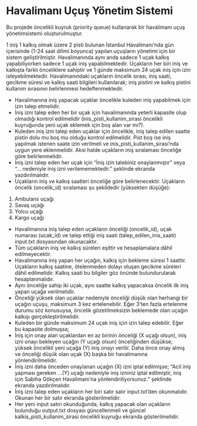 # Havalimanı Uçuş Yönetim Sistemi

Bu projede öncelikli kuyruk (priority queue) kullanarak bir havalimanı uçuş yönetimsistemi oluşturulmuştur.

1 iniş 1 kalkış olmak üzere 2 pisti bulunan İstanbul Havalimanı’nda gün içerisinde (1-24 saat
dilimi boyunca) yapılan uçuşların yönetimi için bir sistem geliştirilmiştir. Havalimanında aynı anda
sadece 1 uçak kalkış yapabiliyorken sadece 1 uçak iniş yapabilmektedir. Uçakların her biri iniş ve
kalkışta farklı önceliklere sahiptir ve 1 günde maksimum 24 uçak iniş için izin isteyebilmektedir.
Havalimanındaki uçakların öncelik sırası, iniş saati, gecikme süresi ve kalkış saati bilgileri kullanılarak;
iniş pistini ve kalkış pistini kullanım sırasının belirlenmesi hedeflenmektedir.
- Havalimanına iniş yapacak uçaklar öncelikle kuleden iniş yapabilmek için izin talep etmelidir.
- İniş izni talep eden her bir uçak için havalimanında yeterli kapasite olup olmadığı kontrol
edilmelidir (inis_pisti_kullanim_sirasi öncelikli kuyruğunda yeni uçak eklemek için boş alan
var mı?).
- Kuleden iniş izni talep eden uçaklar için öncelikle, iniş talep edilen saatte pistin dolu mu boş
mu olduğu kontrol edilmelidir. Pist boş ise iniş yapılmak istenen saate izin verilmeli ve
inis_pisti_kullanim_sirasi’nda uygun yere eklenmelidir. Aksi halde uçakların iniş sıralaması
önceliğe göre belirlenmelidir.
- İniş izni talep eden her uçak için “İniş izin talebiniz onaylanmıştır” veya “… nedeniyle iniş izni
verilememektedir.” şeklinde ekranda yazdırılmalıdır.
- Uçakların iniş ve kalkış saatleri önceliğe göre belirlenecektir. Uçakların öncelik (oncelik_id)
sıralaması şu şekildedir (yüksekten düşüğe):
1. Ambulans uçağı
2. Savaş uçağı
3. Yolcu uçağı
4. Kargo uçağı
- Havalimanına iniş talep eden uçakların önceliği (oncelik_id), uçak numarası (ucak_id) ve talep
ettiği iniş saati (talep_edilen_inis_saati) input.txt dosyasından okunacaktır.
- Tüm uçakların iniş ve kalkış süreleri eşittir ve hesaplamalara dâhil edilmeyecektir.
- Havalimanına iniş yapan her uçağın, kalkış için bekleme süresi 1 saattir. Uçakların kalkış
saatine, ötelenmeden dolayı oluşan gecikme süreleri dâhil edilmelidir. Kalkış saati bu bilgiler
göz önünde bulundurularak hesaplanmalıdır.
- Aynı önceliğe sahip iki uçak, aynı saatte kalkış yapacaksa öncelik ilk iniş yapan uçağa
verilmelidir.
- Önceliği yüksek olan uçaklar nedeniyle önceliği düşük olan herhangi bir uçağın uçuşu,
maksimum 3 kez ertelenebilir. Eğer 3’ten fazla ertelenme durumu söz konusuysa, öncelik
gözetilmeksizin beklemede olan uçağın kalkışı gerçekleştirilmelidir.
- Kuleden bir günde maksimum 24 uçak iniş için izin talep edebilir. Eğer bu kapasite dolmuşsa;
- İniş için onay alan uçaklardan en az birinin önceliği (X uçağı olsun), iniş izni onayı
bekleyen uçağın (Y uçağı olsun) önceliğinden düşükse; yüksek öncelikli yeni uçağa (Y)
iniş onayı verilir. Daha önce onay almış ve önceliği düşük olan uçak (X) başka bir
havalimanına yönlendirilmelidir.
- İniş izni daha önceden onaylanan uçağın (X) izni iptal edilmişse; “Acil iniş yapması
gereken …(Y) uçağı nedeniyle iniş izniniz iptal edilmiştir, iniş için Sabiha Gökçen
Havalimanı’na yönlendiriliyorsunuz.” şeklinde ekranda yazdırılmalıdır.
- İniş izni talep eden uçakların her biri satır satır input.txt’den okunmalıdır. Okunan her bir satır
ekranda gösterilmelidir.
- Her yeni input satırı okunduğunda, kalkış yapacak olan uçakların bulunduğu output.txt dosyası güncellenmeli ve güncel kalkis_pisti_kullanim_sirasi öncelikli kuyruğu ekranda gösterilmelidir.
